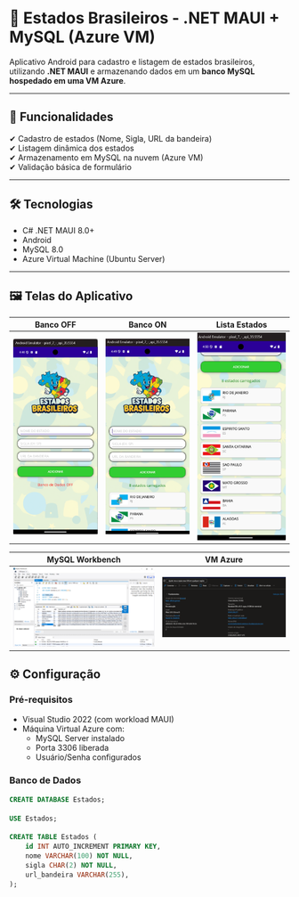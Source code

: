 # 🚀 **Estados Brasileiros - .NET MAUI + MySQL (Azure VM)**

Aplicativo Android para cadastro e listagem de estados brasileiros, utilizando **.NET MAUI** e armazenando dados em um **banco MySQL hospedado em uma VM Azure**.

---

## 📌 **Funcionalidades**
✔ Cadastro de estados (Nome, Sigla, URL da bandeira)  
✔ Listagem dinâmica dos estados  
✔ Armazenamento em MySQL na nuvem (Azure VM)  
✔ Validação básica de formulário  

---

## 🛠 **Tecnologias**
- C# .NET MAUI 8.0+
- Android
- MySQL 8.0
- Azure Virtual Machine (Ubuntu Server)

---

## 🖼 **Telas do Aplicativo**

| Banco OFF | Banco ON | Lista Estados |
|-----------|----------|---------------|
| ![OFF](/Prints/tela_dboff.png) | ![ON](/Prints/tela_dbon.png) | ![Lista](/Prints/tela_estados.png) |

| MySQL Workbench | VM Azure |
|-----------------|----------|
| ![MySQL](/Prints/mysql_workbench.png) | ![Azure](/Prints/vm_azure.png) |

## ⚙ **Configuração**

### Pré-requisitos
- Visual Studio 2022 (com workload MAUI)
- Máquina Virtual Azure com:
  - MySQL Server instalado
  - Porta 3306 liberada
  - Usuário/Senha configurados

### Banco de Dados
```sql
CREATE DATABASE Estados;

USE Estados;

CREATE TABLE Estados (
    id INT AUTO_INCREMENT PRIMARY KEY,
    nome VARCHAR(100) NOT NULL,
    sigla CHAR(2) NOT NULL,
    url_bandeira VARCHAR(255),
);